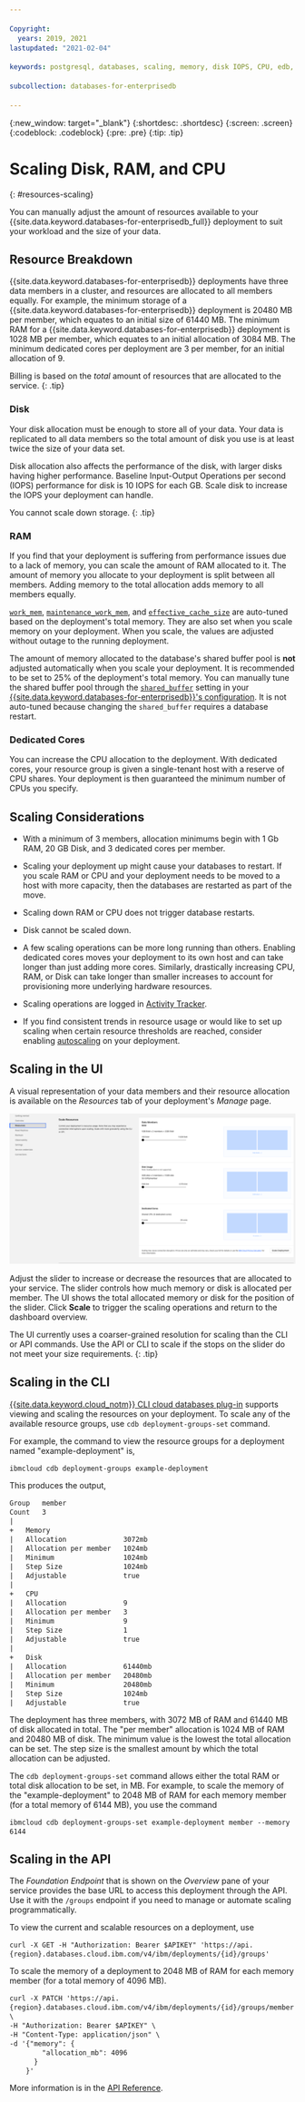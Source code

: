 ```yaml
---

Copyright:
  years: 2019, 2021
lastupdated: "2021-02-04"

keywords: postgresql, databases, scaling, memory, disk IOPS, CPU, edb, enterprisedb

subcollection: databases-for-enterprisedb

---
```


{:new_window: target="_blank"}
{:shortdesc: .shortdesc}
{:screen: .screen}
{:codeblock: .codeblock}
{:pre: .pre}
{:tip: .tip}

# Scaling Disk, RAM, and CPU
{: #resources-scaling}

You can manually adjust the amount of resources available to your {{site.data.keyword.databases-for-enterprisedb_full}} deployment to suit your workload and the size of your data.

## Resource Breakdown

{{site.data.keyword.databases-for-enterprisedb}} deployments have three data members in a cluster, and resources are allocated to all members equally. For example, the minimum storage of a {{site.data.keyword.databases-for-enterprisedb}} deployment is 20480 MB per member, which equates to an initial size of 61440 MB. The minimum RAM for a {{site.data.keyword.databases-for-enterprisedb}} deployment is 1028 MB per member, which equates to an initial allocation of 3084 MB. The minimum dedicated cores per deployment are 3 per member, for an initial allocation of 9. 

Billing is based on the _total_ amount of resources that are allocated to the service.
{: .tip}

### Disk

Your disk allocation must be enough to store all of your data. Your data is replicated to all data members so the total amount of disk you use is at least twice the size of your data set. 

Disk allocation also affects the performance of the disk, with larger disks having higher performance. Baseline Input-Output Operations per second (IOPS) performance for disk is 10 IOPS for each GB. Scale disk to increase the IOPS your deployment can handle.

You cannot scale down storage.
{: .tip} 

### RAM

If you find that your deployment is suffering from performance issues due to a lack of memory, you can scale the amount of RAM allocated to it. The amount of memory you allocate to your deployment is split between all members. Adding memory to the total allocation adds memory to all members equally.

[`work_mem`](https://www.postgresql.org/docs/current/runtime-config-resource.html#GUC-WORK-MEM), [`maintenance_work_mem`](https://www.postgresql.org/docs/current/runtime-config-resource.html#GUC-MAINTENANCE-WORK-MEM), and [`effective_cache_size`](https://www.postgresql.org/docs/current/runtime-config-query.html#GUC-EFFECTIVE-CACHE-SIZE) are auto-tuned based on the deployment's total memory. They are also set when you scale memory on your deployment. When you scale, the values are adjusted without outage to the running deployment.

The amount of memory allocated to the database's shared buffer pool is **not** adjusted automatically when you scale your deployment. It is recommended to be set to 25% of the deployment's total memory. You can manually tune the shared buffer pool through the [`shared_buffer`](https://www.postgresql.org/docs/current/runtime-config-resource.html#GUC-SHARED-BUFFERS) setting in your [{{site.data.keyword.databases-for-enterprisedb}}'s configuration](/docs/databases-for-enterprisedb?topic=databases-for-enterprisedb-changing-configuration). It is not auto-tuned because changing the `shared_buffer` requires a database restart.

### Dedicated Cores

You can increase the CPU allocation to the deployment. With dedicated cores, your resource group is given a single-tenant host with a reserve of CPU shares. Your deployment is then guaranteed the minimum number of CPUs you specify.

## Scaling Considerations

- With a minimum of 3 members, allocation minimums begin with 1 Gb RAM, 20 GB Disk, and 3 dedicated cores per member.  
- Scaling your deployment up might cause your databases to restart. If you scale RAM or CPU and your deployment needs to be moved to a host with more capacity, then the databases are restarted as part of the move.

- Scaling down RAM or CPU does not trigger database restarts.

- Disk cannot be scaled down.

- A few scaling operations can be more long running than others. Enabling dedicated cores moves your deployment to its own host and can take longer than just adding more cores. Similarly, drastically increasing CPU, RAM, or Disk can take longer than smaller increases to account for provisioning more underlying hardware resources.

- Scaling operations are logged in [Activity Tracker](/docs/databases-for-enterprisedb?topic=cloud-databases-activity-tracker).

- If you find consistent trends in resource usage or would like to set up scaling when certain resource thresholds are reached, consider enabling [autoscaling](/docs/databases-for-enterprisedb?topic=databases-for-enterprisedb-autoscaling) on your deployment.

## Scaling in the UI

A visual representation of your data members and their resource allocation is available on the _Resources_ tab of your deployment's _Manage_ page. 

![The Scale Resources Pane in _Resources_](images/settings-scaling.png)

Adjust the slider to increase or decrease the resources that are allocated to your service. The slider controls how much memory or disk is allocated per member. The UI shows the total allocated memory or disk for the position of the slider. Click **Scale** to trigger the scaling operations and return to the dashboard overview. 

The UI currently uses a coarser-grained resolution for scaling than the CLI or API commands. Use the API or CLI to scale if the stops on the slider do not meet your size requirements.
{: .tip}

## Scaling in the CLI 

[{{site.data.keyword.cloud_notm}} CLI cloud databases plug-in](/docs/databases-cli-plugin?topic=databases-cli-plugin-cdb-reference) supports viewing and scaling the resources on your deployment. To scale any of the available resource groups, use `cdb deployment-groups-set` command. 

For example, the command to view the resource groups for a deployment named "example-deployment" is, 
```
ibmcloud cdb deployment-groups example-deployment
```

This produces the output,
```
Group   member
Count   3
|
+   Memory
|   Allocation              3072mb
|   Allocation per member   1024mb
|   Minimum                 1024mb
|   Step Size               1024mb
|   Adjustable              true
|
+   CPU
|   Allocation              9
|   Allocation per member   3
|   Minimum                 9
|   Step Size               1
|   Adjustable              true
|
+   Disk
|   Allocation              61440mb
|   Allocation per member   20480mb
|   Minimum                 20480mb
|   Step Size               1024mb
|   Adjustable              true
```

The deployment has three members, with 3072 MB of RAM and 61440 MB of disk allocated in total. The "per member" allocation is 1024 MB of RAM and 20480 MB of disk. The minimum value is the lowest the total allocation can be set. The step size is the smallest amount by which the total allocation can be adjusted.

The `cdb deployment-groups-set` command allows either the total RAM or total disk allocation to be set, in MB. For example, to scale the memory of the "example-deployment" to 2048 MB of RAM for each memory member (for a total memory of 6144 MB), you use the command 
```
ibmcloud cdb deployment-groups-set example-deployment member --memory 6144
```

## Scaling in the API

The _Foundation Endpoint_ that is shown on the _Overview_ pane of your service provides the base URL to access this deployment through the API. Use it with the `/groups` endpoint if you need to manage or automate scaling programmatically. 

To view the current and scalable resources on a deployment, use
```
curl -X GET -H "Authorization: Bearer $APIKEY" 'https://api.{region}.databases.cloud.ibm.com/v4/ibm/deployments/{id}/groups'
```

To scale the memory of a deployment to 2048 MB of RAM for each memory member (for a total memory of 4096 MB).
```
curl -X PATCH 'https://api.{region}.databases.cloud.ibm.com/v4/ibm/deployments/{id}/groups/member' \
-H "Authorization: Bearer $APIKEY" \
-H "Content-Type: application/json" \
-d '{"memory": {
        "allocation_mb": 4096
      }
    }'
```

More information is in the [API Reference](https://{DomainName}/apidocs/cloud-databases-api#get-currently-available-scaling-groups-from-a-depl).

 
